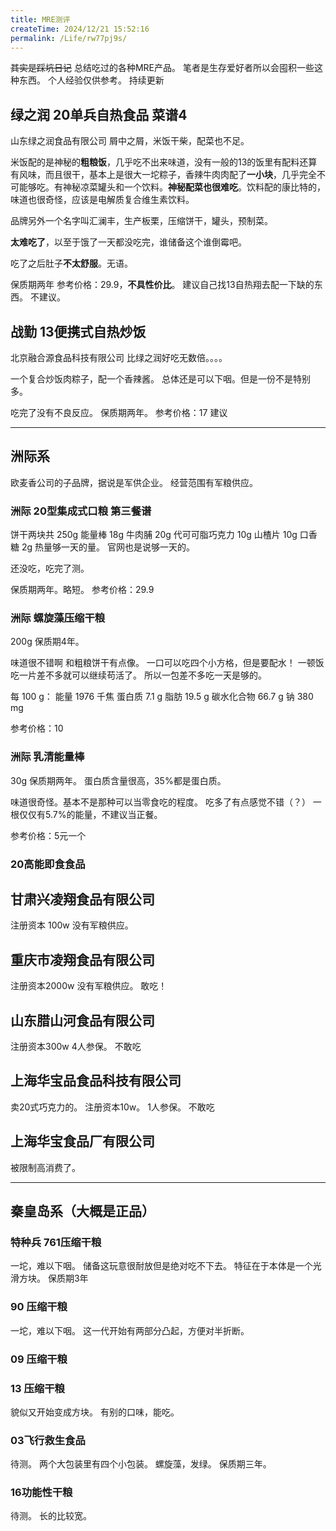 ```yaml
---
title: MRE测评
createTime: 2024/12/21 15:52:16
permalink: /Life/rw77pj9s/
---
```


~~其实是踩坑日记~~
总结吃过的各种MRE产品。
笔者是生存爱好者所以会囤积一些这种东西。
个人经验仅供参考。
持续更新

## 绿之润 20单兵自热食品 菜谱4

山东绿之润食品有限公司
屑中之屑，米饭干柴，配菜也不足。

米饭配的是神秘的**粗粮饭**，几乎吃不出来味道，没有一般的13的饭里有配料还算有风味，而且很干，基本上是很大一坨粽子，香辣牛肉肉配了**一小块**，几乎完全不可能够吃。有神秘凉菜罐头和一个饮料。**神秘配菜也很难吃**。饮料配的康比特的，味道也很奇怪，应该是电解质复合维生素饮料。

品牌另外一个名字叫汇澜丰，生产板栗，压缩饼干，罐头，预制菜。

**太难吃了**，以至于饿了一天都没吃完，谁储备这个谁倒霉吧。

吃了之后肚子**不太舒服**。无语。

保质期两年
参考价格：29.9，**不具性价比**。
建议自己找13自热翔去配一下缺的东西。
不建议。

## 战勤 13便携式自热炒饭

北京融合源食品科技有限公司
比绿之润好吃无数倍。。。。

一个复合炒饭肉粽子，配一个香辣酱。
总体还是可以下咽。但是一份不是特别多。

吃完了没有不良反应。
保质期两年。
参考价格：17
建议

---

## 洲际系

欧麦香公司的子品牌，据说是军供企业。
经营范围有军粮供应。

### 洲际 20型集成式口粮 第三餐谱

饼干两块共 250g
能量棒 18g
牛肉脯 20g
代可可脂巧克力 10g
山楂片 10g
口香糖 2g
热量够一天的量。
官网也是说够一天的。

还没吃，吃完了测。

保质期两年。略短。
参考价格：29.9

### 洲际 螺旋藻压缩干粮

200g
保质期4年。

味道很不错啊
和粗粮饼干有点像。
一口可以吃四个小方格，但是要配水！
一顿饭吃一片差不多就可以继续苟活了。
所以一包差不多吃一天是够的。

每 100 g：
能量 1976 千焦
蛋白质 7.1 g
脂肪 19.5 g
碳水化合物 66.7 g
钠 380 mg

参考价格：10

### 洲际 乳清能量棒

30g
保质期两年。
蛋白质含量很高，35%都是蛋白质。

味道很奇怪。基本不是那种可以当零食吃的程度。
吃多了有点感觉不错（？）
一根仅仅有5.7%的能量，不建议当正餐。

参考价格：5元一个

### 20高能即食食品

## 甘肃兴凌翔食品有限公司

注册资本 100w
没有军粮供应。

## 重庆市凌翔食品有限公司

注册资本2000w
没有军粮供应。
敢吃！

## 山东腊山河食品有限公司

注册资本300w
4人参保。
不敢吃

## 上海华宝品食品科技有限公司

卖20式巧克力的。
注册资本10w。
1人参保。
不敢吃

## 上海华宝食品厂有限公司

被限制高消费了。

---

## 秦皇岛系（大概是正品）

### 特种兵 761压缩干粮

一坨，难以下咽。
储备这玩意很耐放但是绝对吃不下去。
特征在于本体是一个光滑方块。
保质期3年

### 90 压缩干粮

一坨，难以下咽。
这一代开始有两部分凸起，方便对半折断。

### 09 压缩干粮

### 13 压缩干粮

貌似又开始变成方块。
有别的口味，能吃。

### 03飞行救生食品

待测。
两个大包装里有四个小包装。
螺旋藻，发绿。
保质期三年。

### 16功能性干粮

待测。
长的比较宽。
